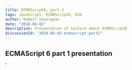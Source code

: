 ```yaml
---
title: ECMAScript6, part 2
tags: JavaScript, ECMAScript6, ES6
author: Robert Gevorgyan
date: "2018-04-03"
description: Presentation of lecture about ECMAScript6
discussionId: "2018-04-03-ecmascript-part2"
---
```


## ECMAScript 6 part 1 presentation

<iframe src="https://yerevancoder.com/ecmascript6-part2.html" width="1" height="1" />

To view it fullscreen click [here](https://yerevancoder.com/ecmascript6-part2.html)
